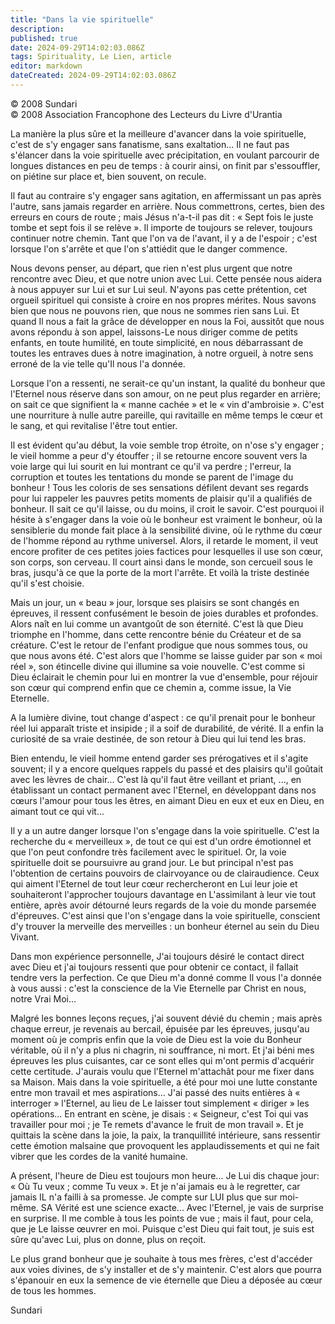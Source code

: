 ```yaml
---
title: "Dans la vie spirituelle"
description: 
published: true
date: 2024-09-29T14:02:03.086Z
tags: Spirituality, Le Lien, article
editor: markdown
dateCreated: 2024-09-29T14:02:03.086Z
---
```


<p class="v-card v-sheet theme--light grey lighten-3 px-2">© 2008 Sundari<br>© 2008 Association Francophone des Lecteurs du Livre d'Urantia</p>

La manière la plus sûre et la meilleure d'avancer dans la voie spirituelle, c'est de s'y engager sans fanatisme, sans exaltation... Il ne faut pas s'élancer dans la voie spirituelle avec précipitation, en voulant parcourir de longues distances en peu de temps : à courir ainsi, on finit par s'essouffler, on piétine sur place et, bien souvent, on recule.

Il faut au contraire s'y engager sans agitation, en affermissant un pas après l'autre, sans jamais regarder en arrière. Nous commettrons, certes, bien des erreurs en cours de route ; mais Jésus n'a-t-il pas dit : « Sept fois le juste tombe et sept fois il se relève ». Il importe de toujours se relever, toujours continuer notre chemin. Tant que l'on va de l'avant, il y a de l'espoir ; c'est lorsque l'on s'arrête et que l'on s'attiédit que le danger commence.

Nous devons penser, au départ, que rien n'est plus urgent que notre rencontre avec Dieu, et que notre union avec Lui. Cette pensée nous aidera à nous appuyer sur Lui et sur Lui seul. N'ayons pas cette prétention, cet orgueil spirituel qui consiste à croire en nos propres mérites. Nous savons bien que nous ne pouvons rien, que nous ne sommes rien sans Lui. Et quand Il nous a fait la grâce de développer en nous la Foi, aussitôt que nous avons répondu à son appel, laissons-Le nous diriger comme de petits enfants, en toute humilité, en toute simplicité, en nous débarrassant de toutes les entraves dues à notre imagination, à notre orgueil, à notre sens erroné de la vie telle qu'Il nous l'a donnée.

Lorsque l'on a ressenti, ne serait-ce qu'un instant, la qualité du bonheur que l'Eternel nous réserve dans son amour, on ne peut plus regarder en arrière; on sait ce que signifient la « manne cachée » et le « vin d'ambroisie ». C'est une nourriture à nulle autre pareille, qui ravitaille en même temps le cœur et le sang, et qui revitalise l'être tout entier.

Il est évident qu'au début, la voie semble trop étroite, on n'ose s'y engager ; le vieil homme a peur d'y étouffer ; il se retourne encore souvent vers la voie large qui lui sourit en lui montrant ce qu'il va perdre ; l'erreur, la corruption et toutes les tentations du monde se parent de l'image du bonheur ! Tous les coloris de ses sensations défilent devant ses regards pour lui rappeler les pauvres petits moments de plaisir qu'il a qualifiés de bonheur. Il sait ce qu'il laisse, ou du moins, il croit le savoir. C'est pourquoi il hésite à s'engager dans la voie où le bonheur est vraiment le bonheur, où la sensiblerie du monde fait place à la sensibilité divine, où le rythme du cœur de l'homme répond au rythme universel. Alors, il retarde le moment, il veut encore profiter de ces petites joies factices pour lesquelles il use son cœur, son corps, son cerveau. Il court ainsi dans le monde, son cercueil sous le bras, jusqu'à ce que la porte de la mort l'arrête. Et voilà la triste destinée qu'il s'est choisie.

Mais un jour, un « beau » jour, lorsque ses plaisirs se sont changés en épreuves, il ressent confusément le besoin de joies durables et profondes. Alors naît en lui comme un avantgoût de son éternité. C'est là que Dieu triomphe en l'homme, dans cette rencontre bénie du Créateur et de sa créature. C'est le retour de l'enfant prodigue que nous sommes tous, ou que nous avons été. C'est alors que l'homme se laisse guider par son « moi réel », son étincelle divine qui illumine sa voie nouvelle. C'est comme si Dieu éclairait le chemin pour lui en montrer la vue d'ensemble, pour réjouir son cœur qui comprend enfin que ce chemin a, comme issue, la Vie Eternelle.

A la lumière divine, tout change d'aspect : ce qu'il prenait pour le bonheur réel lui apparaît triste et insipide ; il a soif de durabilité, de vérité. Il a enfin la curiosité de sa vraie destinée, de son retour à Dieu qui lui tend les bras.

Bien entendu, le vieil homme entend garder ses prérogatives et il s'agite souvent; il y a encore quelques rappels du passé et des plaisirs qu'il goûtait avec les lèvres de chair... C'est là qu'il faut être veillant et priant, ..., en établissant un contact permanent avec l'Eternel, en développant dans nos cœurs l'amour pour tous les êtres, en aimant Dieu en eux et eux en Dieu, en aimant tout ce qui vit...

Il y a un autre danger lorsque l'on s'engage dans la voie spirituelle. C'est la recherche du « merveilleux », de tout ce qui est d'un ordre émotionnel et que l'on peut confondre très facilement avec le spirituel. Or, la voie spirituelle doit se poursuivre au grand jour. Le but principal n'est pas l'obtention de certains pouvoirs de clairvoyance ou de clairaudience. Ceux qui aiment l'Eternel de tout leur cœur rechercheront en Lui leur joie et souhaiteront l'approcher toujours davantage en L'assimilant à leur vie tout entière, après avoir détourné leurs regards de la voie du monde parsemée d'épreuves. C'est ainsi que l'on s'engage dans la voie spirituelle, conscient d'y trouver la merveille des merveilles : un bonheur éternel au sein du Dieu Vivant.

Dans mon expérience personnelle, J'ai toujours désiré le contact direct avec Dieu et j'ai toujours ressenti que pour obtenir ce contact, il fallait tendre vers la perfection. Ce que Dieu m'a donné comme Il vous l'a donnée à vous aussi : c'est la conscience de la Vie Eternelle par Christ en nous, notre Vrai Moi...

Malgré les bonnes leçons reçues, j'ai souvent dévié du chemin ; mais après chaque erreur, je revenais au bercail, épuisée par les épreuves, jusqu'au moment où je compris enfin que la voie de Dieu est la voie du Bonheur véritable, où il n'y a plus ni chagrin, ni souffrance, ni mort. Et j'ai béni mes épreuves les plus cuisantes, car ce sont elles qui m'ont permis d'acquérir cette certitude. J'aurais voulu que l'Eternel m'attachât pour me fixer dans sa Maison. Mais dans la voie spirituelle, a été pour moi une lutte constante entre mon travail et mes aspirations... J'ai passé des nuits entières à « interroger » l'Eternel, au lieu de Le laisser tout simplement « diriger » les opérations... En entrant en scène, je disais : « Seigneur, c'est Toi qui vas travailler pour moi ; je Te remets d'avance le fruit de mon travail ». Et je quittais la scène dans la joie, la paix, la tranquillité intérieure, sans ressentir cette émotion malsaine que provoquent les applaudissements et qui ne fait vibrer que les cordes de la vanité humaine.

A présent, l'heure de Dieu est toujours mon heure... Je Lui dis chaque jour: « Où Tu veux ; comme Tu veux ». Et je n'ai jamais eu à le regretter, car jamais IL n'a failli à sa promesse. Je compte sur LUI plus que sur moi-même. SA Vérité est une science exacte... Avec l'Eternel, je vais de surprise en surprise. Il me comble à tous les points de vue ; mais il faut, pour cela, que je Le laisse œuvrer en moi. Puisque c'est Dieu qui fait tout, je suis est sûre qu'avec Lui, plus on donne, plus on reçoit.

Le plus grand bonheur que je souhaite à tous mes frères, c'est d'accéder aux voies divines, de s'y installer et de s'y maintenir. C'est alors que pourra s'épanouir en eux la semence de vie éternelle que Dieu a déposée au cœur de tous les hommes.

Sundari